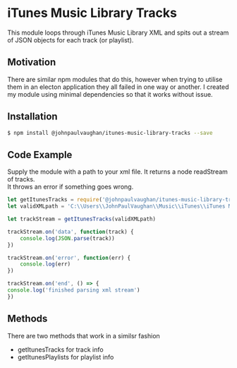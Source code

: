 # iTunes Music Library Tracks
This module loops through iTunes Music Library XML and spits out a stream of JSON objects for each track (or playlist). 

## Motivation
There are similar npm modules that do this, however when trying to utilise them in an electon application they all failed in one way or another. 
I created my module using minimal dependencies so that it works without issue.

## Installation
```bash
$ npm install @johnpaulvaughan/itunes-music-library-tracks --save
```

## Code Example
Supply the module with a path to your xml file. It returns a node readStream of tracks. <br>
It throws an error if something goes wrong.


```javascript
let getItunesTracks = require('@johnpaulvaughan/itunes-music-library-tracks').getItunesTracks;
let validXMLpath = 'C:\\Users\\JohnPaulVaughan\\Music\\iTunes\\iTunes Music Library.xml'

let trackStream = getItunesTracks(validXMLpath)

trackStream.on('data', function(track) {
    console.log(JSON.parse(track))
})

trackStream.on('error', function(err) {
    console.log(err)
})

trackStream.on('end', () => {
console.log('finished parsing xml stream')
})


```

## Methods
There are two methods that work in a similsr fashion 
- getItunesTracks for track info
- getItunesPlaylists for playlist info
